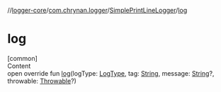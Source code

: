 //[logger-core](../../../index.md)/[com.chrynan.logger](../index.md)/[SimplePrintLineLogger](index.md)/[log](log.md)



# log  
[common]  
Content  
open override fun [log](log.md)(logType: [LogType](../-log-type/index.md), tag: [String](https://kotlinlang.org/api/latest/jvm/stdlib/kotlin/-string/index.html), message: [String](https://kotlinlang.org/api/latest/jvm/stdlib/kotlin/-string/index.html)?, throwable: [Throwable](https://kotlinlang.org/api/latest/jvm/stdlib/kotlin/-throwable/index.html)?)  



